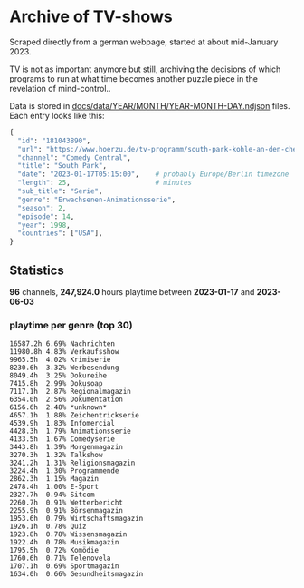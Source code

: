 # Archive of TV-shows

Scraped directly from a german webpage, started at about mid-January 2023.

TV is not as important anymore but still, archiving the decisions of which programs to run at what time
becomes another puzzle piece in the revelation of mind-control.. 

Data is stored in [docs/data/YEAR/MONTH/YEAR-MONTH-DAY.ndjson](docs/data/) files. 
Each entry looks like this:

```python
{
  "id": "181043890", 
  "url": "https://www.hoerzu.de/tv-programm/south-park-kohle-an-den-chefkoch/bid_181043890/", 
  "channel": "Comedy Central", 
  "title": "South Park", 
  "date": "2023-01-17T05:15:00",    # probably Europe/Berlin timezone 
  "length": 25,                     # minutes 
  "sub_title": "Serie", 
  "genre": "Erwachsenen-Animationsserie", 
  "season": 2, 
  "episode": 14, 
  "year": 1998, 
  "countries": ["USA"],
}
```

## Statistics

**96** channels, **247,924.0** hours playtime between **2023-01-17** and **2023-06-03**


### playtime per genre (top 30)

    16587.2h 6.69% Nachrichten
    11980.8h 4.83% Verkaufsshow
    9965.5h  4.02% Krimiserie
    8230.6h  3.32% Werbesendung
    8049.4h  3.25% Dokureihe
    7415.8h  2.99% Dokusoap
    7117.1h  2.87% Regionalmagazin
    6354.0h  2.56% Dokumentation
    6156.6h  2.48% *unknown*
    4657.1h  1.88% Zeichentrickserie
    4539.9h  1.83% Infomercial
    4428.3h  1.79% Animationsserie
    4133.5h  1.67% Comedyserie
    3443.8h  1.39% Morgenmagazin
    3270.3h  1.32% Talkshow
    3241.2h  1.31% Religionsmagazin
    3224.4h  1.30% Programmende
    2862.3h  1.15% Magazin
    2478.4h  1.00% E-Sport
    2327.7h  0.94% Sitcom
    2260.7h  0.91% Wetterbericht
    2255.9h  0.91% Börsenmagazin
    1953.6h  0.79% Wirtschaftsmagazin
    1926.1h  0.78% Quiz
    1923.8h  0.78% Wissensmagazin
    1922.4h  0.78% Musikmagazin
    1795.5h  0.72% Komödie
    1760.6h  0.71% Telenovela
    1707.1h  0.69% Sportmagazin
    1634.0h  0.66% Gesundheitsmagazin
